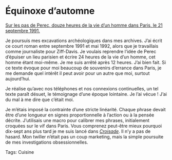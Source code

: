 # Équinoxe d’automne

[Sur les pas de Perec, douze heures de la vie d’un homme dans Paris, le 21 septembre 1991.](http://blog.tcrouzet.com/equinoxe-automne/)<span id="more-16734"></span>

Je poursuis mes excavations archéologiques dans mes archives. J’ai écrit ce court roman entre septembre 1991 et mai 1992, alors que je travaillais comme journaliste pour Ziff-Davis. Je voulais reprendre l’idée de Perec d’épuiser un lieu parisien et écrire 24 heures de la vie d’un homme, cet homme étant moi-même. Je me suis arrêté après 12 heures. J’ai bien fait. Si ce texte évoque pour moi beaucoup de souvenirs d’errance dans Paris, je me demande quel intérêt il peut avoir pour un autre que moi, surtout aujourd’hui.

Je réalise qu’avec nos téléphones et nos connexions continuelles, un tel texte paraît désuet, le témoignage d’une époque lointaine. Je l’ai vécue ! J’ai du mal à me dire que c’était moi.

Je m’étais imposé la contrainte d’une stricte linéarité. Chaque phrase devait être d’une longueur en signes proportionnelle à l’action ou à la pensée décrite. J’utilisais une macro pour calibrer mes phrases, initialement croquées sur le vif dans Paris. Vous comprenez peut-être mieux pourquoi dix-sept ans plus tard je me suis lancé dans [*Croisade*](http://blog.tcrouzet.com/la-quatrieme-theorie/). Il n’y a pas de hasard. Mon twiller n’était pas un coup marketing, mais la simple poursuite de mes investigations obsessionnelles.

Tags: Cuisine